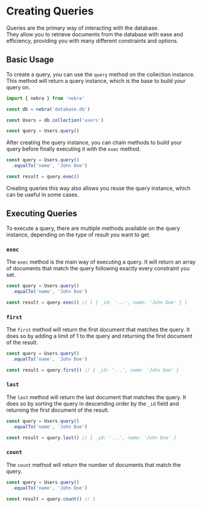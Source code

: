 
# Creating Queries

Queries are the primary way of interacting with the database. \
They allow you to retrieve documents from the database with ease and efficiency, providing you with many different constraints and options.

## Basic Usage

To create a query, you can use the `query` method on the collection instance. \
This method will return a query instance, which is the base to build your query on.

```ts
import { nebra } from 'nebra'

const db = nebra('database.db')

const Users = db.collection('users')

const query = Users.query()
```
After creating the query instance, you can chain methods to build your query before finally executing it with the `exec` method.

```ts
const query = Users.query()
  .equalTo('name', 'John Doe')

const result = query.exec()
```
Creating queries this way also allows you reuse the query instance, which can be useful in some cases.

## Executing Queries

To execute a query, there are multiple methods available on the query instance, depending on the type of result you want to get.

### `exec`

The `exec` method is the main way of executing a query. It will return an array of documents that match the query following exactly every constraint you set.

```ts
const query = Users.query()
  .equalTo('name', 'John Doe')

const result = query.exec() // [ { _id: '...', name: 'John Doe' } ]
```

### `first`

The `first` method will return the first document that matches the query.
It does so by adding a limit of 1 to the query and returning the first document of the result.

```ts
const query = Users.query()
  .equalTo('name', 'John Doe')

const result = query.first() // { _id: '...', name: 'John Doe' }
```

### `last`	

The `last` method will return the last document that matches the query.
It does so by sorting the query in descending order by the `_id` field and returning the first document of the result.

```ts
const query = Users.query()
  .equalTo('name', 'John Doe')

const result = query.last() // { _id: '...', name: 'John Doe' }
```

### `count`

The `count` method will return the number of documents that match the query.

```ts
const query = Users.query()
  .equalTo('name', 'John Doe')

const result = query.count() // 1
```
